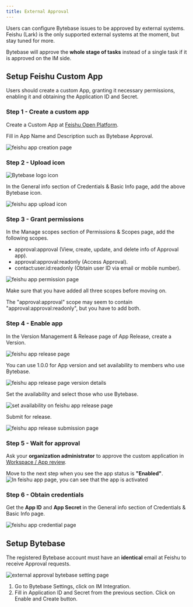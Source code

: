 ```yaml
---
title: External Approval
---
```


Users can configure Bytebase issues to be approved by external systems. Feishu (Lark) is the only supported external systems at the moment, but stay tuned for more.

<hint-block type="info">

Bytebase will approve the **whole stage of tasks** instead of a single task if it is approved on the IM side.

</hint-block>

## Setup Feishu Custom App

Users should create a custom App, granting it necessary permissions, enabling it and obtaining the Application ID and Secret.

### Step 1 - Create a custom app

Create a Custom App at [Feishu Open Platform](https://open.feishu.cn/app).

Fill in App Name and Description such as Bytebase Approval.

![feishu app creation page](/static/docs/external-approval-feishu-create.webp)

### Step 2 - Upload icon

![Bytebase logo icon](/static/docs/logo-icon.svg)

In the General info section of Credentials & Basic Info page, add the above Bytebase icon.

![feishu app upload icon](/static/docs/external-approval-feishu-icon.webp)

### Step 3 - Grant permissions

In the Manage scopes section of Permissions & Scopes page, add the following scopes.

- approval:approval (View, create, update, and delete info of Approval app).
- approval:approval:readonly (Access Approval).
- contact:user.id:readonly (Obtain user ID via email or mobile number).

![feishu app permission page](/static/docs/external-approval-feishu-permission.webp)

<hint-block type="warn">

Make sure that you have added all three scopes before moving on.

The "approval:approval" scope may seem to contain "approval:approval:readonly", but you have to add both.

</hint-block>

### Step 4 - Enable app

In the Version Management & Release page of App Release, create a Version.

![feishu app release page](/static/docs/external-approval-feishu-enable-1.webp)

You can use 1.0.0 for App version and set availability to members who use Bytebase.

![feishu app release page version details](/static/docs/external-approval-feishu-enable-2.webp)

Set the availability and select those who use Bytebase.

![set availability on feishu app release page ](/static/docs/external-approval-feishu-availability.webp)

Submit for release.

![feishu app release submission page](/static/docs/external-approval-feishu-enable-3.webp)

### Step 5 - Wait for approval

Ask your **organization administrator** to approve the custom application in [Workspace / App review](https://feishu.cn/admin/appCenter/audit).

Move to the next step when you see the app status is **"Enabled"**.
![In feishu app page, you can see that the app is activated](/static/docs/external-approval-feishu-enable-4.webp)

### Step 6 - Obtain credentials

Get the **App ID** and **App Secret** in the General info section of Credentials & Basic Info page.

![feishu app credential page](/static/docs/external-approval-feishu-credential.webp)

## Setup Bytebase

<hint-block type="warning">

The registered Bytebase account must have an **identical** email at Feishu to receive Approval requests.

</hint-block>

![external approval bytebase setting page](/static/docs/external-approval-bytebase-setting.webp)

1. Go to Bytebase Settings, click on IM Integration.
1. Fill in Application ID and Secret from the previous section. Click on Enable and Create button.
